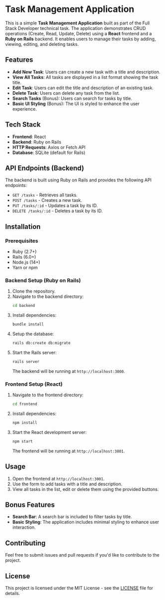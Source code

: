 # Task Management Application

This is a simple **Task Management Application** built as part of the Full Stack Developer technical task. The application demonstrates CRUD operations (Create, Read, Update, Delete) using a **React** frontend and a **Ruby on Rails** backend. It enables users to manage their tasks by adding, viewing, editing, and deleting tasks.

## Features

- **Add New Task**: Users can create a new task with a title and description.
- **View All Tasks**: All tasks are displayed in a list format showing the task title.
- **Edit Task**: Users can edit the title and description of an existing task.
- **Delete Task**: Users can delete any task from the list.
- **Search Tasks** (Bonus): Users can search for tasks by title.
- **Basic UI Styling** (Bonus): The UI is styled to enhance the user experience.

## Tech Stack

- **Frontend**: React
- **Backend**: Ruby on Rails
- **HTTP Requests**: Axios or Fetch API
- **Database**: SQLite (default for Rails)

## API Endpoints (Backend)

The backend is built using Ruby on Rails and provides the following API endpoints:

- `GET /tasks` - Retrieves all tasks.
- `POST /tasks` - Creates a new task.
- `PUT /tasks/:id` - Updates a task by its ID.
- `DELETE /tasks/:id` - Deletes a task by its ID.

## Installation

### Prerequisites

- Ruby (2.7+)
- Rails (6.0+)
- Node.js (14+)
- Yarn or npm

### Backend Setup (Ruby on Rails)

1. Clone the repository.
2. Navigate to the backend directory:
    ```bash
    cd backend
    ```
3. Install dependencies:
    ```bash
    bundle install
    ```
4. Setup the database:
    ```bash
    rails db:create db:migrate
    ```
5. Start the Rails server:
    ```bash
    rails server
    ```
   The backend will be running at `http://localhost:3000`.

### Frontend Setup (React)

1. Navigate to the frontend directory:
    ```bash
    cd frontend
    ```
2. Install dependencies:
    ```bash
    npm install
    ```
3. Start the React development server:
    ```bash
    npm start
    ```
   The frontend will be running at `http://localhost:3001`.

## Usage

1. Open the frontend at `http://localhost:3001`.
2. Use the form to add tasks with a title and description.
3. View all tasks in the list, edit or delete them using the provided buttons.

## Bonus Features

- **Search Bar**: A search bar is included to filter tasks by title.
- **Basic Styling**: The application includes minimal styling to enhance user interaction.

## Contributing

Feel free to submit issues and pull requests if you'd like to contribute to the project.

## License

This project is licensed under the MIT License - see the [LICENSE](LICENSE) file for details.
